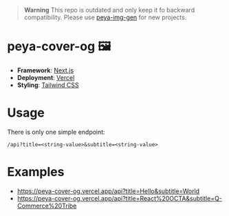 > **Warning** This repo is outdated and only keep it fo backward compatibility. Please use [peya-img-gen](https://github.com/rqbazan/peya-img-gen) for new projects.

# peya-cover-og 🖼

- **Framework**: [Next.js](https://nextjs.org)
- **Deployment**: [Vercel](https://vercel.com)
- **Styling**: [Tailwind CSS](https://tailwindcss.com)

# Usage

There is only one simple endpoint:

```
/api?title=<string-value>&subtitle=<string-value>
```

# Examples

- https://peya-cover-og.vercel.app/api?title=Hello&subtitle=World
- https://peya-cover-og.vercel.app/api?title=React%20OCTA&subtitle=Q-Commerce%20Tribe
